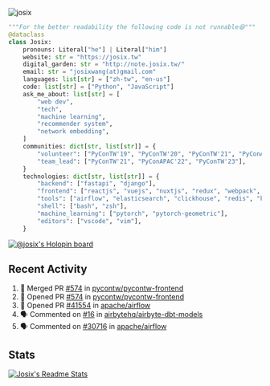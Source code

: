 ![josix](https://komarev.com/ghpvc/?username=josix)
```python
"""For the better readability the following code is not runnable😆"""
@dataclass
class Josix:
    pronouns: Literal["he"] | Literal["him"]
    website: str = "https://josix.tw"
    digital_garden: str = "http://note.josix.tw/"
    email: str = "josixwang(at)gmail.com"
    languages: list[str] = ["zh-tw", "en-us"]
    code: list[str] = ["Python", "JavaScript"]
    ask_me_about: list[str] = [
        "web dev",
        "tech",
        "machine learning",
        "recommender system",
        "network embedding",
    ]
    communities: dict[str, list[str]] = {
        "volunteer": ["PyConTW'19", "PyConTW'20", "PyConTW'21", "PyConAPAC'22"],
        "team_lead": ["PyConTW'21", "PyConAPAC'22", "PyConTW'23"],
    }
    technologies: dict[str, list[str]] = {
        "backend": ["fastapi", "django"],
        "frontend": ["reactjs", "vuejs", "nuxtjs", "redux", "webpack", "tailwindcss"],
        "tools": ["airflow", "elasticsearch", "clickhouse", "redis", "kubernetes", "docker"],
        "shell": ["bash", "zsh"],
        "machine_learning": ["pytorch", "pytorch-geometric"],
        "editors": ["vscode", "vim"],
    }
```
[![@josix's Holopin board](https://holopin.io/api/user/board?user=josix)](https://holopin.io/@josix)

## Recent Activity
<!--START_SECTION:activity-->
1. 🎉 Merged PR [#574](https://github.com/pycontw/pycontw-frontend/pull/574) in [pycontw/pycontw-frontend](https://github.com/pycontw/pycontw-frontend)
2. 💪 Opened PR [#574](https://github.com/pycontw/pycontw-frontend/pull/574) in [pycontw/pycontw-frontend](https://github.com/pycontw/pycontw-frontend)
3. 💪 Opened PR [#41554](https://github.com/apache/airflow/pull/41554) in [apache/airflow](https://github.com/apache/airflow)
4. 🗣 Commented on [#16](https://github.com/airbytehq/airbyte-dbt-models/issues/16#issuecomment-2286562581) in [airbytehq/airbyte-dbt-models](https://github.com/airbytehq/airbyte-dbt-models)
5. 🗣 Commented on [#30716](https://github.com/apache/airflow/issues/30716#issuecomment-2285520609) in [apache/airflow](https://github.com/apache/airflow)
<!--END_SECTION:activity-->



## Stats
[![Josix's Readme Stats](https://github-readme-stats.vercel.app/api?username=josix&show_icons=true&theme=default&count_private=true&card_width=400)](https://github.com/anuraghazra/github-readme-stats)
